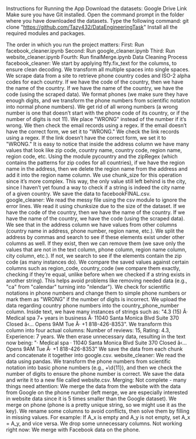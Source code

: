 
Instructions for Running the App
Download the datasets: Google Drive Link
Make sure you have Git installed.
Open the command prompt in the folder where you have downloaded the datasets.
Type the following command:
git clone "https://github.com/Tazy432/DataEngineeringTask"
Install all the required modules and packages.

The order in which you run the project matters:
First: Run facebook_cleaner.ipynb
Second: Run google_cleaner.ipynb
Third: Run website_cleaner.ipynb
Fourth: Run finalMerge.ipynb
Data Cleaning Process
facebook_cleaner:
We start by applying ftfy.fix_text for the columns, to ensure clean decoding.
We transform all multiple spaces into single spaces.
We scrape data from a site to retrieve phone country codes and ISO-2 alpha codes for each country.
If we have the code of the country, then we have the name of the country. If we have the name of the country, we have the code (using the scraped data).
We format phones (we make sure they have enough digits, and we transform the phone numbers from scientific notation into normal phone numbers).
We get rid of all wrong numbers (a wrong number is one that doesn’t start with the phone code of its country, or if the number of digits is not 11). We place "WRONG" instead of the number if it’s wrong.
We then check the email records using a regex. If the email doesn’t have the correct form, we set it to "WRONG."
We check the link records using a regex. If the link doesn’t have the correct form, we set it to "WRONG."
It is easy to notice that inside the address column we have many values that look like zip code, country name, country code, region name, region code, etc. Using the module pycountry and the zipRegex (which contains the patterns for zip codes for all countries), if we have the region name in the address, then we delete the region name from the address and add it into the region name column. We use chunk_size for this operation since it’s more complex.
This way, the only value still left behind is the city, since I haven’t yet found a way to check if a string is indeed the city name of a given country.
We save the data to facebookFINAL.csv.
google_cleaner:
We read the messy file using the csv module to ignore the error lines.
We read it using chunksize due to the size of the dataset.
If we have the code of the country, then we have the name of the country. If we have the name of the country, we have the code (using the scraped data).
We see that in the address column we have values from other columns (country name in address, phone number, region name, etc.). We split the address by commas and search to see if these elements exist under other columns as well.
If they exist, then we can remove them (we save only the values that are not in the text column, phone column, region name column, city column, etc.). If not, we search to see if the elements contain the zip code (as many instances do).
We compare the saved values against certain columns such as region_code, country_code (we compare them exactly, checking if they’re equal, unlike before when we checked if a string exists in another string). This helps avoid problems like removing needed data (e.g., "ca" from "calendar" turning into "nlendar").
We check for scientific notations in phone numbers and change them to simple phone numbers or mark them as "WRONG" if the number of digits is incorrect.
We upload the data regarding country phone numbers into the country_phone_number column.
Inside text, we have many instances of strings such as:
"4.3 (15) Â· Medical spa 7+ years in business Â· 11040 Santa Monica Blvd Suite 370 Closed â‹… Opens 9AM Tue Â· +1 818-426-8353".
We transform this column into four actual columns:
Number of reviews: 15,
Rating: 4.3,
Experience: 7 years.
We then erase unnecessary data, resulting in the text now being:
"· Medical spa · 11040 Santa Monica Blvd Suite 370 Closed â‹… Opens 9AM Tue Â· +1 818-426-8353"
We save the data from each chunk and concatenate it together into google.csv.
website_cleaner:
We read the data using pandas.
We transform the phone numbers from scientific notation into basic phone numbers (e.g., \+\d{11}), and then we check the number of digits to ensure the phone number is correct.
We save the data and write it to a new file called website.csv.
Merging:
Not complete - many things need attention:
We merge the data from the website with the data from Google on the phone number (left merge, we are especially interested in website data since it is 5 times smaller than the Google dataset).
We merge on phone (phone is a pretty unique string, so we might use it as the key).
We rename some columns to avoid conflicts, then solve them by filling in missing values. For example:
If A_x is empty and A_y is not empty, set A_x = A_y, and vice versa.
We drop some unnecessary columns.
Not working right now:
We merge with Facebook data on the phone.
